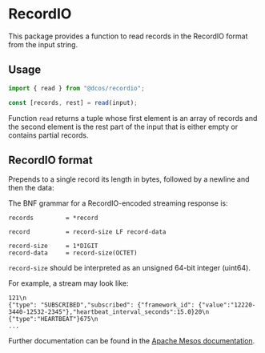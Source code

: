 # RecordIO

This package provides a function to read records in the RecordIO format from the input string.

## Usage

```javascript
import { read } from "@dcos/recordio";

const [records, rest] = read(input);
```

Function `read` returns a tuple whose first element is an array of records and the second element is the rest part of the input that is either empty or contains partial records.

## RecordIO format

Prepends to a single record its length in bytes, followed by a newline and then the data:

The BNF grammar for a RecordIO-encoded streaming response is:
```
records         = *record

record          = record-size LF record-data

record-size     = 1*DIGIT
record-data     = record-size(OCTET)
```
`record-size` should be interpreted as an unsigned 64-bit integer (uint64).

For example, a stream may look like:

```
121\n
{"type": "SUBSCRIBED","subscribed": {"framework_id": {"value":"12220-3440-12532-2345"},"heartbeat_interval_seconds":15.0}20\n
{"type":"HEARTBEAT"}675\n
...
```

Further documentation can be found in the [Apache Mesos documentation](http://mesos.apache.org/documentation/latest/scheduler-http-api/#recordio-response-format).

